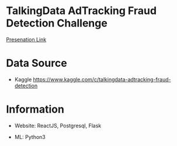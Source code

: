 

# TalkingData AdTracking Fraud Detection Challenge


[Presenation Link](https://www.canva.com/design/DAC3NCZtL0g/VEJuWVgK1g9jYsWSDo8KLg/view?utm_content=DAC3NCZtL0g&utm_campaign=designshare&utm_medium=link&utm_source=sharebutton)

# Data Source

* Kaggle
https://www.kaggle.com/c/talkingdata-adtracking-fraud-detection


# Information

* Website:
ReactJS, Postgresql, Flask


* ML: 
Python3

